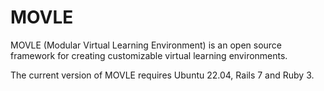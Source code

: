 # MOVLE
MOVLE (Modular Virtual Learning Environment) is an open source framework for creating customizable virtual learning environments.

The current version of MOVLE requires Ubuntu 22.04, Rails 7 and Ruby 3.